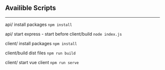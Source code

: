 
## Availible Scripts
---
api/ install packages
`npm install`

api/ start express -
start before client/build
`node index.js`

client/ install packages
`npm install`

client/build dist files
`npm run build`

client/ start vue client
`npm run serve`
